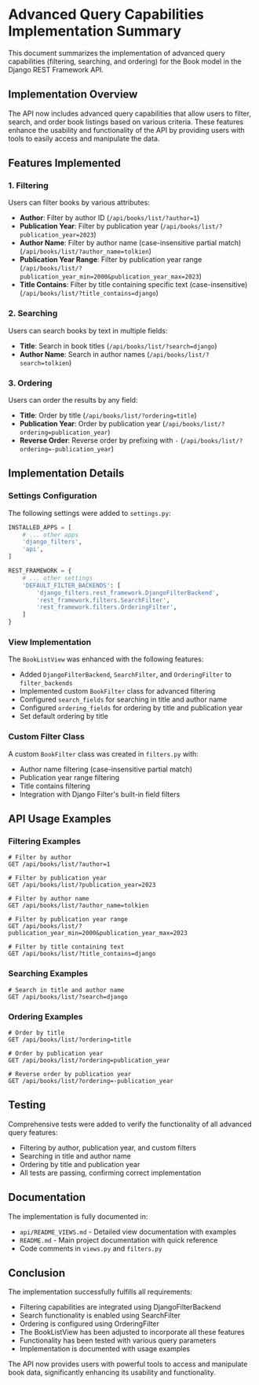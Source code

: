 # Advanced Query Capabilities Implementation Summary

This document summarizes the implementation of advanced query capabilities (filtering, searching, and ordering) for the Book model in the Django REST Framework API.

## Implementation Overview

The API now includes advanced query capabilities that allow users to filter, search, and order book listings based on various criteria. These features enhance the usability and functionality of the API by providing users with tools to easily access and manipulate the data.

## Features Implemented

### 1. Filtering
Users can filter books by various attributes:
- **Author**: Filter by author ID (`/api/books/list/?author=1`)
- **Publication Year**: Filter by publication year (`/api/books/list/?publication_year=2023`)
- **Author Name**: Filter by author name (case-insensitive partial match) (`/api/books/list/?author_name=tolkien`)
- **Publication Year Range**: Filter by publication year range (`/api/books/list/?publication_year_min=2000&publication_year_max=2023`)
- **Title Contains**: Filter by title containing specific text (case-insensitive) (`/api/books/list/?title_contains=django`)

### 2. Searching
Users can search books by text in multiple fields:
- **Title**: Search in book titles (`/api/books/list/?search=django`)
- **Author Name**: Search in author names (`/api/books/list/?search=tolkien`)

### 3. Ordering
Users can order the results by any field:
- **Title**: Order by title (`/api/books/list/?ordering=title`)
- **Publication Year**: Order by publication year (`/api/books/list/?ordering=publication_year`)
- **Reverse Order**: Reverse order by prefixing with `-` (`/api/books/list/?ordering=-publication_year`)

## Implementation Details

### Settings Configuration
The following settings were added to `settings.py`:
```python
INSTALLED_APPS = [
    # ... other apps
    'django_filters',
    'api',
]

REST_FRAMEWORK = {
    # ... other settings
    'DEFAULT_FILTER_BACKENDS': [
        'django_filters.rest_framework.DjangoFilterBackend',
        'rest_framework.filters.SearchFilter',
        'rest_framework.filters.OrderingFilter',
    ]
}
```

### View Implementation
The `BookListView` was enhanced with the following features:
- Added `DjangoFilterBackend`, `SearchFilter`, and `OrderingFilter` to `filter_backends`
- Implemented custom `BookFilter` class for advanced filtering
- Configured `search_fields` for searching in title and author name
- Configured `ordering_fields` for ordering by title and publication year
- Set default ordering by title

### Custom Filter Class
A custom `BookFilter` class was created in `filters.py` with:
- Author name filtering (case-insensitive partial match)
- Publication year range filtering
- Title contains filtering
- Integration with Django Filter's built-in field filters

## API Usage Examples

### Filtering Examples
```
# Filter by author
GET /api/books/list/?author=1

# Filter by publication year
GET /api/books/list/?publication_year=2023

# Filter by author name
GET /api/books/list/?author_name=tolkien

# Filter by publication year range
GET /api/books/list/?publication_year_min=2000&publication_year_max=2023

# Filter by title containing text
GET /api/books/list/?title_contains=django
```

### Searching Examples
```
# Search in title and author name
GET /api/books/list/?search=django
```

### Ordering Examples
```
# Order by title
GET /api/books/list/?ordering=title

# Order by publication year
GET /api/books/list/?ordering=publication_year

# Reverse order by publication year
GET /api/books/list/?ordering=-publication_year
```

## Testing
Comprehensive tests were added to verify the functionality of all advanced query features:
- Filtering by author, publication year, and custom filters
- Searching in title and author name
- Ordering by title and publication year
- All tests are passing, confirming correct implementation

## Documentation
The implementation is fully documented in:
- `api/README_VIEWS.md` - Detailed view documentation with examples
- `README.md` - Main project documentation with quick reference
- Code comments in `views.py` and `filters.py`

## Conclusion
The implementation successfully fulfills all requirements:
- Filtering capabilities are integrated using DjangoFilterBackend
- Search functionality is enabled using SearchFilter
- Ordering is configured using OrderingFilter
- The BookListView has been adjusted to incorporate all these features
- Functionality has been tested with various query parameters
- Implementation is documented with usage examples

The API now provides users with powerful tools to access and manipulate book data, significantly enhancing its usability and functionality.